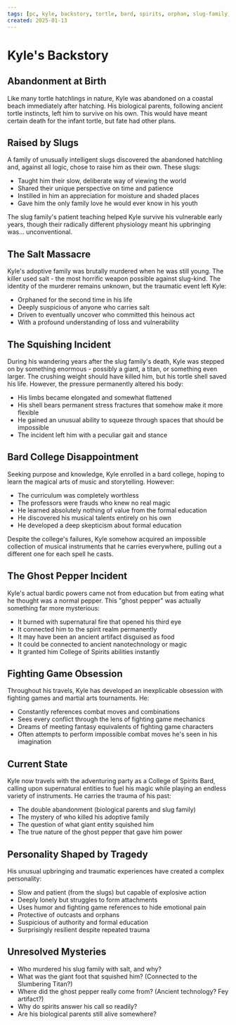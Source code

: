 ```yaml
---
tags: [pc, kyle, backstory, tortle, bard, spirits, orphan, slug-family, ghost-pepper]
created: 2025-01-13
---
```


# Kyle's Backstory

## Abandonment at Birth
Like many tortle hatchlings in nature, Kyle was abandoned on a coastal beach immediately after hatching. His biological parents, following ancient tortle instincts, left him to survive on his own. This would have meant certain death for the infant tortle, but fate had other plans.

## Raised by Slugs
A family of unusually intelligent slugs discovered the abandoned hatchling and, against all logic, chose to raise him as their own. These slugs:
- Taught him their slow, deliberate way of viewing the world
- Shared their unique perspective on time and patience
- Instilled in him an appreciation for moisture and shaded places
- Gave him the only family love he would ever know in his youth

The slug family's patient teaching helped Kyle survive his vulnerable early years, though their radically different physiology meant his upbringing was... unconventional.

## The Salt Massacre
Kyle's adoptive family was brutally murdered when he was still young. The killer used salt - the most horrific weapon possible against slug-kind. The identity of the murderer remains unknown, but the traumatic event left Kyle:
- Orphaned for the second time in his life
- Deeply suspicious of anyone who carries salt
- Driven to eventually uncover who committed this heinous act
- With a profound understanding of loss and vulnerability

## The Squishing Incident
During his wandering years after the slug family's death, Kyle was stepped on by something enormous - possibly a giant, a titan, or something even larger. The crushing weight should have killed him, but his tortle shell saved his life. However, the pressure permanently altered his body:
- His limbs became elongated and somewhat flattened
- His shell bears permanent stress fractures that somehow make it more flexible
- He gained an unusual ability to squeeze through spaces that should be impossible
- The incident left him with a peculiar gait and stance

## Bard College Disappointment
Seeking purpose and knowledge, Kyle enrolled in a bard college, hoping to learn the magical arts of music and storytelling. However:
- The curriculum was completely worthless
- The professors were frauds who knew no real magic
- He learned absolutely nothing of value from the formal education
- He discovered his musical talents entirely on his own
- He developed a deep skepticism about formal education

Despite the college's failures, Kyle somehow acquired an impossible collection of musical instruments that he carries everywhere, pulling out a different one for each spell he casts.

## The Ghost Pepper Incident
Kyle's actual bardic powers came not from education but from eating what he thought was a normal pepper. This "ghost pepper" was actually something far more mysterious:
- It burned with supernatural fire that opened his third eye
- It connected him to the spirit realm permanently
- It may have been an ancient artifact disguised as food
- It could be connected to ancient nanotechnology or magic
- It granted him College of Spirits abilities instantly

## Fighting Game Obsession
Throughout his travels, Kyle has developed an inexplicable obsession with fighting games and martial arts tournaments. He:
- Constantly references combat moves and combinations
- Sees every conflict through the lens of fighting game mechanics
- Dreams of meeting fantasy equivalents of fighting game characters
- Often attempts to perform impossible combat moves he's seen in his imagination

## Current State
Kyle now travels with the adventuring party as a College of Spirits Bard, calling upon supernatural entities to fuel his magic while playing an endless variety of instruments. He carries the trauma of his past:
- The double abandonment (biological parents and slug family)
- The mystery of who killed his adoptive family
- The question of what giant entity squished him
- The true nature of the ghost pepper that gave him power

## Personality Shaped by Tragedy
His unusual upbringing and traumatic experiences have created a complex personality:
- Slow and patient (from the slugs) but capable of explosive action
- Deeply lonely but struggles to form attachments
- Uses humor and fighting game references to hide emotional pain
- Protective of outcasts and orphans
- Suspicious of authority and formal education
- Surprisingly resilient despite repeated trauma

## Unresolved Mysteries
- Who murdered his slug family with salt, and why?
- What was the giant foot that squished him? (Connected to the Slumbering Titan?)
- Where did the ghost pepper really come from? (Ancient technology? Fey artifact?)
- Why do spirits answer his call so readily?
- Are his biological parents still alive somewhere?
